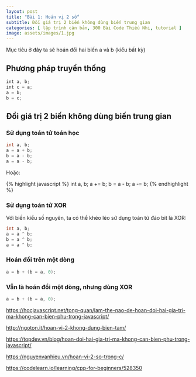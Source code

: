 ```yaml
---
layout: post
title: "Bài 1: Hoán vị 2 số"
subtitle: Đổi giá trị 2 biến không dùng biến trung gian
categories: [ lập trình căn bản, 300 Bài Code Thiếu Nhi, tutorial ]
image: assets/images/1.jpg
---
```


Mục tiêu ở đây ta sẽ hoán đổi hai biến a và b (kiểu bất kỳ)

## Phương pháp truyền thống

```javascript
int a, b;
int c = a;
a = b;
b = c;
```

## Đổi giá trị 2 biến không dùng biến trung gian

### Sử dụng toán tử toán học

```java
int a, b;
a = a + b;
b = a - b;
a = a - b;
```

Hoặc:

{% highlight javascript %}
int a, b;
a += b;
b  = a - b;
a -= b;
{% endhighlight %}


### Sử dụng toán tử XOR

Với biến kiểu số nguyên, ta có thể khéo léo sử dụng toán tử đảo bit là XOR:
```c
int a, b;
a = a ^ b;
b = a ^ b;
a = a ^ b;
```

### Hoán đổi trên một dòng
```c
a = b + (b = a, 0);
```

### Vẫn là hoán đổi một dòng, nhưng dùng XOR
```java
a = b + (b = a, 0);
```

https://hocjavascript.net/tong-quan/lam-the-nao-de-hoan-doi-hai-gia-tri-ma-khong-can-bien-phu-trong-javascript/

http://ngoton.it/hoan-vi-2-khong-dung-bien-tam/

https://topdev.vn/blog/hoan-doi-hai-gia-tri-ma-khong-can-bien-phu-trong-javascript/

https://nguyenvanhieu.vn/hoan-vi-2-so-trong-c/

https://codelearn.io/learning/cpp-for-beginners/528350